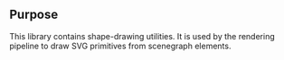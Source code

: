 ## Purpose

This library contains shape-drawing utilities. It is used by the rendering pipeline to draw SVG primitives from scenegraph elements.
